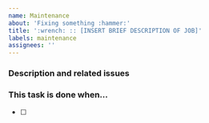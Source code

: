 ```yaml
---
name: Maintenance
about: 'Fixing something :hammer:'
title: ':wrench: :: [INSERT BRIEF DESCRIPTION OF JOB]'
labels: maintenance
assignees: ''
---
```


### Description and related issues

### This task is done when…

- [ ]

